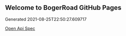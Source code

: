 ## Welcome to BogerRoad GitHub Pages

Generated 2021-08-25T22:50:27.609717

[Open Api Spec](./openapi.yaml)
